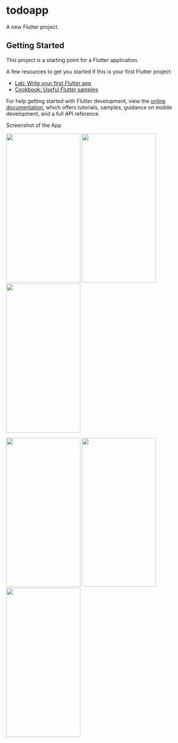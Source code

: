# todoapp

A new Flutter project.

## Getting Started

This project is a starting point for a Flutter application.

A few resources to get you started if this is your first Flutter project:

- [Lab: Write your first Flutter app](https://docs.flutter.dev/get-started/codelab)
- [Cookbook: Useful Flutter samples](https://docs.flutter.dev/cookbook)

For help getting started with Flutter development, view the
[online documentation](https://docs.flutter.dev/), which offers tutorials,
samples, guidance on mobile development, and a full API reference.

Screenshot of the App
<!-- Row 1 -->
<p float="left">
  <img src="https://github.com/0kakarot0/fluter_todoapp/assets/11844157/fb16930c-5fd4-495c-a76e-f26443a08dcb" width="200" height="400" />
  <img src="https://github.com/0kakarot0/fluter_todoapp/assets/11844157/2ec43886-16a9-4bff-a100-86d384e2db59" width="200" height="400" />
  <img src="https://github.com/0kakarot0/fluter_todoapp/assets/11844157/6f6b8664-cd93-4016-9fbb-ffa42ca2a333" width="200" height="400" />
</p>

<!-- Row 2 -->
<p float="left">
  <img src="https://github.com/0kakarot0/fluter_todoapp/assets/11844157/0700faa2-888d-4b6f-9b90-9f7ced5705de" width="200" height="400" />
  <img src="https://github.com/0kakarot0/fluter_todoapp/assets/11844157/a1359dd0-7e0f-4cf4-9187-51f302635fd4" width="200" height="400" />
  <img src="https://github.com/0kakarot0/fluter_todoapp/assets/11844157/d9bcf2a0-90c3-434b-a45f-96237cb21c00" width="200" height="400" />
</p>
